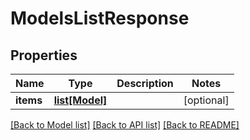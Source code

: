 # ModelsListResponse

## Properties
Name | Type | Description | Notes
------------ | ------------- | ------------- | -------------
**items** | [**list[Model]**](Model.md) |  | [optional] 

[[Back to Model list]](../README.md#documentation-for-models) [[Back to API list]](../README.md#documentation-for-api-endpoints) [[Back to README]](../README.md)


